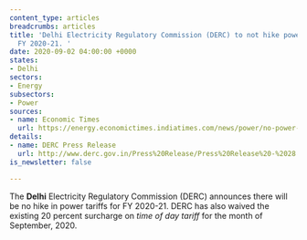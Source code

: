 ```yaml
---
content_type: articles
breadcrumbs: articles
title: 'Delhi Electricity Regulatory Commission (DERC) to not hike power tariffs for
  FY 2020-21. '
date: 2020-09-02 04:00:00 +0000
states:
- Delhi
sectors:
- Energy
subsectors:
- Power
sources:
- name: Economic Times
  url: https://energy.economictimes.indiatimes.com/news/power/no-power-tariff-hike-in-delhi-for-2020-21-delhi-electricity-regulatory-commission/77815464
details:
- name: DERC Press Release
  url: http://www.derc.gov.in/Press%20Release/Press%20Release%20-%2028.08.2020/Press%20Release%20-%20english.pdf
is_newsletter: false

---
```

The **Delhi** Electricity Regulatory Commission (DERC) announces there will be no hike in power tariffs for FY 2020-21. DERC has also waived the existing 20 percent surcharge on _time of day tariff_ for the month of September, 2020.
